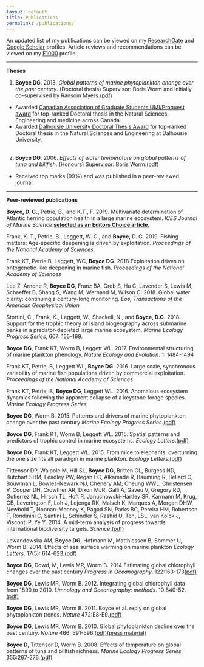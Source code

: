 ```yaml
---
layout: default
title: Publications
permalink: /publications/
---
```

An updated list of my publications can be viewed on my [ResearchGate][researchgate] and [Google Scholar][googlescholar] profiles. Article reviews and recommendations can be viewed on my [F1000][f1000] profile.

_ _ _

**Theses**

1. **Boyce DG**. 2013. *Global patterns of marine phytoplankton change over the past century*. (Doctoral thesis) Supervisor: Boris Worm and initially co-supervised by Ransom Myers.[(pdf)][phdthesis]
  *	Awarded [Canadian Association of Graduate Students UMI/Proquest award][cags] for top-ranked Doctoral thesis in the Natural Sciences, Engineering and medicine across Canada.
  *	Awarded [Dalhousie University Doctoral Thesis Award][dalaward] for top-ranked Doctoral thesis in the Natural Sciences and Engineering at Dalhousie University.<br><br>

2. **Boyce DG**. 2006. *Effects of water temperature on global patterns of tuna and billfish*. (Honours) Supervisor: Boris Worm.[(pdf)][honthesis]
  *	Received top marks (99%) and was published in a peer-reviewed journal.

_ _ _

**Peer-reviewed publications**

**Boyce, D. G.**, Petrie, B., and K.T., F. 2019. Multivariate determination of Atlantic herring population health in a large marine ecosystem. *ICES Journal of Marine Science*.[**selected as an Editors Choice article.**][icesED]

Frank, K. T., Petrie, B., Leggett, W. C., and **Boyce**, D. G. 2019. Fishing matters: Age-specific deepening is driven by exploitation. *Proceedings of the National Academy of Sciences*.

Frank KT, Petrie B, Leggett, WC, **Boyce DG**. 2018 Exploitation drives on ontogenetic-like deepening in marine fish. *Proceedings of the National Academy of Sciences*

Lee Z, Arnone R, **Boyce DG**, Franz BA, Greb S, Hu C, Lavender S, Lewis M, Schaeffer B, Shang S, Wang M, Wernand M, Wilson C. 2018. Global water clarity: continuing a century-long monitoring. *Eos, Transactions of the American Geophysical Union*

Stortini, C., Frank, K., Leggett, W., Shackell, N., and **Boyce, D.G.** 2018. Support for the trophic theory of island biogeography across submarine banks in a predator-depleted large marine ecosystem. *Marine Ecology Progress Series*, 607: 155–169.

**Boyce DG**, Frank KT, Worm B, Leggett WL. 2017. Environmental structuring of marine plankton phenology. *Nature Ecology and Evolution*. 1: 1484-1494
 
Frank KT, Petrie, B, Leggett WL, **Boyce DG**. 2016. Large scale, synchronous variability of marine fish
populations driven by commercial exploitation. *Proceedings of the National Academy of Sciences*

Frank KT, Petrie, B, **Boyce DG**, Leggett WL. 2016. Anomalous ecosystem dynamics following the apparent collapse of a keystone forage species. *Marine Ecology Progress Series*
 
**Boyce DG**, Worm B. 2015. Patterns and drivers of marine phytoplankton change over the past century *Marine Ecology Progress Series*.[(pdf)][2015c]

**Boyce DG**, Frank KT, Worm B, Leggett WL. 2015. Spatial patterns and predictors of trophic control in marine ecosystems. *Ecology Letters*.[(pdf)][2015b]

**Boyce DG**, Frank KT, Leggett WL. 2015. From mice to elephants: overturning the one size fits all paradigm in marine plankton. *Ecology Letters*.[(pdf)][2015a]

Tittensor DP,  Walpole M, Hill SL, **Boyce DG**, Britten GL, Burgess ND, Butchart SHM, Leadley PW, Regan EC, Alkamade R, Baumung R, Bellard C, Bouwman L, Bowles-Newark NJ, Chenery AM, Cheung WWL, Christensen V, Cooper DH, Crowther AR, Dixon MJR, Galli A, Gaveu V, Gregory RD, Gutierrez NL, Hirsch TL, Hoft R, Januchowski-Hartley SR, Karmann M, Krug, CB, Leverington F, Loh J, Lojenga RK, Malsch K, Marques A, Morgan DHW, Newbold T, Noonan-Mooney K, Pagad SN, Parks BC, Pereira HM, Robertson T, Rondinini C, Santini L, Schindler S, Rashid U, Teh, LSL, van Kolck J, Visconti P, Ye Y. 2014. A mid-term analysis of progress towards international biodiversity targets. *Science*.[(pdf)][2014a]

Lewandowska AM, **Boyce DG**, Hofmann M, Matthiessen B, Sommer U, Worm B. 2014. Effects of sea surface warming on marine plankton *Ecology Letters*. 17(5): 614-623.[(pdf)][2014b]

**Boyce DG**, Dowd, M, Lewis MR, Worm B. 2014 Estimating global chlorophyll changes over the past century *Progress in Oceanography*. 122:163-173[(pdf)][2014]
       
**Boyce DG**, Lewis MR, Worm B. 2012. Integrating global chlorophyll data from 1890 to 2010. *Limnology and Oceanography: methods*. 10:840-52.[(pdf)][2012]

**Boyce DG**, Lewis MR, Worm B. 2011. Boyce et al. reply on global phytoplankton trends. *Nature* 472:E8-E9.[(pdf)][2011]
  
**Boyce DG**, Lewis MR, Worm B. 2010. Global phytoplankton decline over the past century. *Nature* 466: 591-596.[(pdf)][2010][(press material)][naturepress]

**Boyce D**, Tittensor D, Worm B. 2008. Effects of temperature on global patterns of tuna and billfish richness. *Marine Ecology Progress Series* 355:267-276.[(pdf)][2008]




[researchgate]: https://www.researchgate.net/profile/Daniel_Boyce
[googlescholar]: http://scholar.google.com/citations?hl=en&user=uBWdGvcAAAAJ&view_op=list_works&gmla=AJsN-F6ss_iIhHMWpsKKtDlXnwxpqiBioGcAI5g3QlUVoOEXMwA1eWv7tMK1KC3mw_oRJrg2tTiMN8pWP-f1YUcP5x-uuFiXG98Ud0TEB7N8xHhXGZq2EFo
[f1000]: http://f1000.com/prime/thefaculty/member/5587144811581490
[cags]: http://www.cags.ca/news14.php#.VUOI-5OK9AE
[dalaward]: http://admin.biology.dal.ca/News/detail.php?news_id=127
[honthesis]: http://wormlab.biology.dal.ca/wp-content/uploads/thesis_Daniel_Boyce.pdf
[phdthesis]: http://dalspace.library.dal.ca/handle/10222/38496
[naturepress]: http://www.fmap.ca/ramweb/media/phytoplankton_decline/home.php
[icesED]: http://www.ices.dk/news-and-events/news-archive/news/Pages/IJMS-Editor%27s-Choice-Determining-population-health.aspx

[2010p]: papers/boyce.2010_Nature.pdf

[2008]: /papers/Boyce.2008.pdf
[2012]: /papers/Boyce_etal_2012.pdf
[2010]: /papers/Boyce.2010_Nature.pdf
[2014]: /papers/Boyce.2014.pdf
[2014a]: /papers/Tittensor.2014.pdf
[2014b]: /papers/Lewandowska.2014.pdf
[2015a]: /papers/Boyce.2015.pdf
[2015b]: /papers/Boyce.2015b.pdf
[2015c]: /papers/Boyce.2015c.pdf
[2011]: /papers/Boyce.2011.pdf